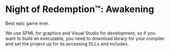 # Night of Redemption™: Awakening
Best epic game ever.

We use SFML for graphics and Visual Studio for development, so if you want to build an executable, you need to download library for your compiler and set the project up for its accessing DLLs and includes.
